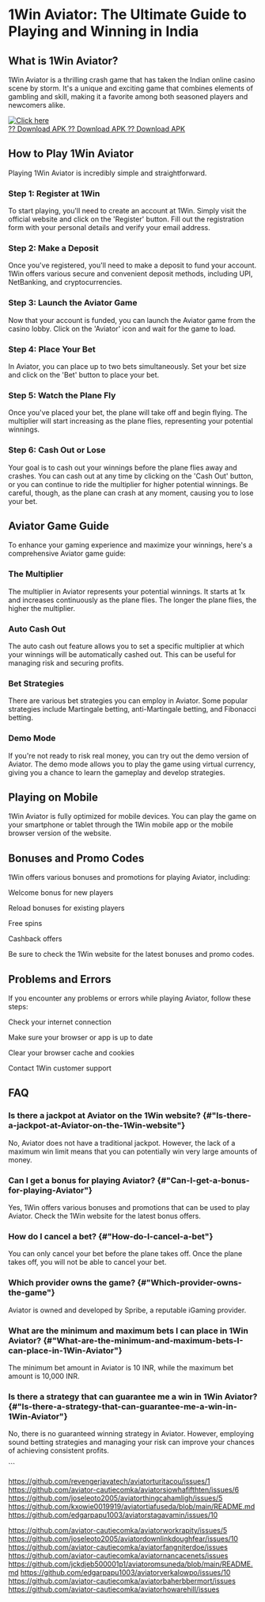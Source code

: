 # 1Win Aviator: The Ultimate Guide to Playing and Winning in India

## What is 1Win Aviator?

1Win Aviator is a thrilling crash game that has taken the Indian online
casino scene by storm. It\'s a unique and exciting game that combines
elements of gambling and skill, making it a favorite among both seasoned
players and newcomers alike.

[![Click
here](https://readscoops.com/wp-content/uploads/2023/03/Readscoop-aviator-1-1.jpg)](https://traff.sbs/deff)\
[?? Download APK ?? Download APK ?? Download
APK](https://traff.sbs/deff)

## How to Play 1Win Aviator

Playing 1Win Aviator is incredibly simple and straightforward.

### Step 1: Register at 1Win

To start playing, you\'ll need to create an account at 1Win. Simply
visit the official website and click on the \'Register\' button. Fill
out the registration form with your personal details and verify your
email address.

### Step 2: Make a Deposit

Once you\'ve registered, you\'ll need to make a deposit to fund your
account. 1Win offers various secure and convenient deposit methods,
including UPI, NetBanking, and cryptocurrencies.

### Step 3: Launch the Aviator Game

Now that your account is funded, you can launch the Aviator game from
the casino lobby. Click on the \'Aviator\' icon and wait for the game to
load.

### Step 4: Place Your Bet

In Aviator, you can place up to two bets simultaneously. Set your bet
size and click on the \'Bet\' button to place your bet.

### Step 5: Watch the Plane Fly

Once you\'ve placed your bet, the plane will take off and begin flying.
The multiplier will start increasing as the plane flies, representing
your potential winnings.

### Step 6: Cash Out or Lose

Your goal is to cash out your winnings before the plane flies away and
crashes. You can cash out at any time by clicking on the \'Cash Out\'
button, or you can continue to ride the multiplier for higher potential
winnings. Be careful, though, as the plane can crash at any moment,
causing you to lose your bet.

## Aviator Game Guide

To enhance your gaming experience and maximize your winnings, here\'s a
comprehensive Aviator game guide:

### The Multiplier

The multiplier in Aviator represents your potential winnings. It starts
at 1x and increases continuously as the plane flies. The longer the
plane flies, the higher the multiplier.

### Auto Cash Out

The auto cash out feature allows you to set a specific multiplier at
which your winnings will be automatically cashed out. This can be useful
for managing risk and securing profits.

### Bet Strategies

There are various bet strategies you can employ in Aviator. Some popular
strategies include Martingale betting, anti-Martingale betting, and
Fibonacci betting.

### Demo Mode

If you\'re not ready to risk real money, you can try out the demo
version of Aviator. The demo mode allows you to play the game using
virtual currency, giving you a chance to learn the gameplay and develop
strategies.

## Playing on Mobile

1Win Aviator is fully optimized for mobile devices. You can play the
game on your smartphone or tablet through the 1Win mobile app or the
mobile browser version of the website.

## Bonuses and Promo Codes

1Win offers various bonuses and promotions for playing Aviator,
including:

Welcome bonus for new players

Reload bonuses for existing players

Free spins

Cashback offers

Be sure to check the 1Win website for the latest bonuses and promo
codes.

## Problems and Errors

If you encounter any problems or errors while playing Aviator, follow
these steps:

Check your internet connection

Make sure your browser or app is up to date

Clear your browser cache and cookies

Contact 1Win customer support

## FAQ

### Is there a jackpot at Aviator on the 1Win website? {#"Is-there-a-jackpot-at-Aviator-on-the-1Win-website"}

No, Aviator does not have a traditional jackpot. However, the lack of a
maximum win limit means that you can potentially win very large amounts
of money.

### Can I get a bonus for playing Aviator? {#"Can-I-get-a-bonus-for-playing-Aviator"}

Yes, 1Win offers various bonuses and promotions that can be used to play
Aviator. Check the 1Win website for the latest bonus offers.

### How do I cancel a bet? {#"How-do-I-cancel-a-bet"}

You can only cancel your bet before the plane takes off. Once the plane
takes off, you will not be able to cancel your bet.

### Which provider owns the game? {#"Which-provider-owns-the-game"}

Aviator is owned and developed by Spribe, a reputable iGaming provider.

### What are the minimum and maximum bets I can place in 1Win Aviator? {#"What-are-the-minimum-and-maximum-bets-I-can-place-in-1Win-Aviator"}

The minimum bet amount in Aviator is 10 INR, while the maximum bet
amount is 10,000 INR.

### Is there a strategy that can guarantee me a win in 1Win Aviator? {#"Is-there-a-strategy-that-can-guarantee-me-a-win-in-1Win-Aviator"}

No, there is no guaranteed winning strategy in Aviator. However,
employing sound betting strategies and managing your risk can improve
your chances of achieving consistent profits.

\`\`\`

https://github.com/revengerjavatech/aviatorturitacou/issues/1
https://github.com/aviator-cautiecomka/aviatorsiowhafifthten/issues/6
https://github.com/joseleoto2005/aviatorthingcahamligh/issues/5
https://github.com/kxowie0019919/aviatortiafuseda/blob/main/README.md
https://github.com/edgarpapu1003/aviatorstagavamin/issues/10


https://github.com/aviator-cautiecomka/aviatorworkrapity/issues/5
https://github.com/joseleoto2005/aviatordownlinkdoughfear/issues/10
https://github.com/aviator-cautiecomka/aviatorfangniterdoe/issues
https://github.com/aviator-cautiecomka/aviatornancacenets/issues
https://github.com/jckdjeb500001p1/aviatoromsuneda/blob/main/README.md
https://github.com/edgarpapu1003/aviatorverkalowpo/issues/10
https://github.com/aviator-cautiecomka/aviatorbaherbbermort/issues
https://github.com/aviator-cautiecomka/aviatorhowarehill/issues
